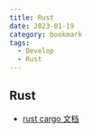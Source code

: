 ```yaml
---
title: Rust
date: 2023-01-19
category: bookmark
tags:
  - Develop
  - Rust
---
```


## Rust

- [rust cargo 文档](https://doc.rust-lang.org/cargo/reference/config.html)
